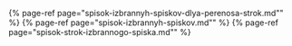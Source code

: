 ﻿{% page-ref page="spisok-izbrannyh-spiskov-dlya-perenosa-strok.md"" %}
{% page-ref page="spisok-izbrannyh-spiskov.md"" %}
{% page-ref page="spisok-strok-izbrannogo-spiska.md"" %}
